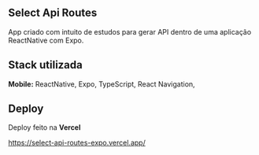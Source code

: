 
## Select Api Routes

App criado com intuito de estudos para gerar API dentro de uma aplicação ReactNative com Expo.


## Stack utilizada

**Mobile:** ReactNative, Expo, TypeScript, React Navigation,  


## Deploy

Deploy feito na **Vercel**

https://select-api-routes-expo.vercel.app/